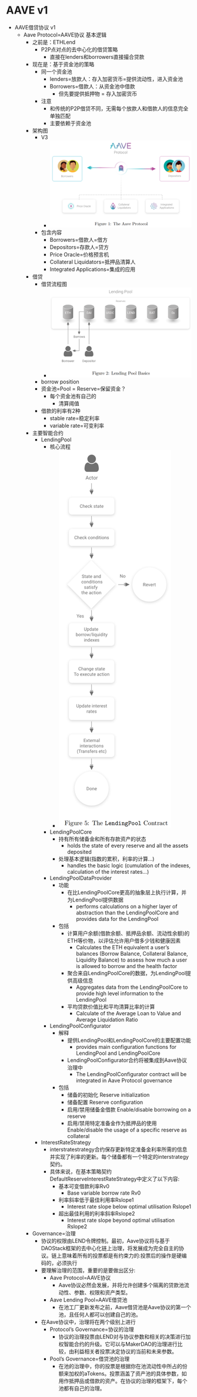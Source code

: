 # AAVE v1

* AAVE借贷协议 v1 
  * Aave Protocol=AAVE协议 基本逻辑 
    * 之前是：ETHLend 
      * P2P点对点的去中心化的借贷策略 
        * 直接在lenders和borrowers直接撮合贷款 
    * 现在是：基于资金池的策略 
      * 同一个资金池 
        * lenders=放款人：存入加密货币=提供流动性，进入资金池 
        * Borrowers=借款人：从资金池中借款 
          * 但先要提供抵押物 = 存入加密货币 
      * 注意 
        * 和传统的P2P借贷不同，无需每个放款人和借款人的信息完全单独匹配 
        * 主要依赖于资金池 
    * 架构图 
      * V3
        * ![aave_protocol_arch_v3](../assets/img/aave_protocol_arch_v3.png)
      * 包含内容 
        * Borrowers=借款人=借方 
        * Depositors=存款人=贷方 
        * Price Oracle=价格预言机 
        * Collateral Liquidators=抵押品清算人 
        * Integrated Applications=集成的应用 
    * 借贷 
      * 借贷流程图
        * ![aave_lending_pool_basic](../assets/img/aave_lending_pool_basic.png)
      * borrow position 
      * 资金池=Pool = Reserve=保留资金？ 
        * 每个资金池有自己的 
          * 清算阈值 
      * 借款的利率有2种 
        * stable rate=稳定利率 
        * variable rate=可变利率 
    * 主要智能合约 
      * LendingPool 
        * 核心流程
          * ![aave_lendingpool_contract](../assets/img/aave_lendingpool_contract.png)
        * LendingPoolCore 
          * 持有所有储备金和所有存款资产的状态 
            * holds the state of every reserve and all the assets deposited 
          * 处理基本逻辑(指数的累积，利率的计算…) 
            * handles the basic logic (cumulation of the indexes, calculation of the interest rates...) 
        * LendingPoolDataProvider 
          * 功能 
            * 在比LendingPoolCore更高的抽象层上执行计算，并为LendingPool提供数据 
              * performs calculations on a higher layer of abstraction than the LendingPoolCore and provides data for the LendingPool 
          * 包括 
            * 计算用户余额(借款余额、抵押品余额、流动性余额)的ETH等价物，以评估允许用户借多少钱和健康因素 
              * Calculates the ETH equivalent a user’s balances (Borrow Balance, Collateral Balance, Liquidity Balance) to assess how much a user is allowed to borrow and the health factor 
            * 聚合来自LendingPoolCore的数据，为LendingPool提供高级信息 
              * Aggregates data from the LendingPoolCore to provide high level information to the LendingPool 
            * 平均贷款价值比和平均清算比率的计算 
              * Calculate of the Average Loan to Value and Average Liquidation Ratio 
        * LendingPoolConfigurator 
          * 解释 
            * 提供LendingPool和LendingPoolCore的主要配置功能 
              * provides main configuration functions for LendingPool and LendingPoolCore 
            * LendingPoolConfigurator合约将被集成到Aave协议治理中 
              * The LendingPoolConfigurator contract will be integrated in Aave Protocol governance 
          * 包括 
            * 储备的初始化 Reserve initialization 
            * 储备配置 Reserve configuration 
            * 启用/禁用储备金借款 Enable/disable borrowing on a reserve 
            * 启用/禁用特定准备金作为抵押品的使用 Enable/disable the usage of a specific reserve as collateral 
      * InterestRateStrategy 
        * interstratestrategy合约保存更新特定准备金利率所需的信息并实现了利率的更新。每个储备都有一个特定的interstrategy契约。 
        * 具体来说，在基本策略契约DefaultReserveInterestRateStrategy中定义了以下内容: 
          * 基本可变借款利率Rv0 
            * Base variable borrow rate Rv0 
          * 利率斜率低于最佳利用率Rslope1 
            * Interest rate slope below optimal utilisation Rslope1 
          * 超出最佳利用的利率斜率Rslope2 
            * Interest rate slope beyond optimal utilisation Rslope2 
    * Governance=治理 
      * 协议的权限由LEND令牌控制。最初，Aave协议将与基于DAOStack框架的去中心化链上治理，将发展成为完全自主的协议。链上意味着所有的投票都是有约束力的:投票后的操作是硬编码的，必须执行 
      * 要理解治理的范围，重要的是要做出区分: 
        * Aave Protocol=AAVE协议 
          * Aave协议必然会发展，并将允许创建多个隔离的贷款池流动性、参数、权限和资产类型。 
        * Aave Lending Pool=AAVE借贷池 
          * 在池工厂更新发布之前，Aave借贷池是Aave协议的第一个池，且任何人都可以创建自己的池。 
      * 在Aave协议中，治理将在两个级别上进行 
        * Protocol’s Governance=协议的治理 
          * 协议的治理投票由LEND对与协议参数和相关的决策进行加权智能合约的升级。它可以与MakerDAO的治理进行比较，由利益相关者投票决定协议的当前和未来参数。 
        * Pool’s Governance=借贷池的治理 
          * 在池的治理中，你的投票是根据你在池流动性中所占的份额来加权的aTokens。投票涵盖了资产池的具体参数，如用作抵押品或借款的资产。在协议的治理的框架下，每个池都有自己的治理。 
